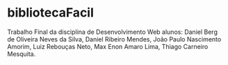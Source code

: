 # bibliotecaFacil
Trabalho Final da disciplina de Desenvolvimento Web
alunos:
Daniel Berg de Oliveira Neves da Silva,
Daniel Ribeiro Mendes,
João Paulo Nascimento Amorim,
Luiz Rebouças Neto,
Max Enon Amaro Lima,
Thiago Carneiro Mesquita.
